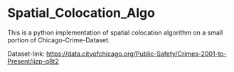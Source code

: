 # Spatial_Colocation_Algo
This is a python implementation of spatial colocation algorithm on a small portion of Chicago-Crime-Dataset.

Dataset-link: https://data.cityofchicago.org/Public-Safety/Crimes-2001-to-Present/ijzp-q8t2
